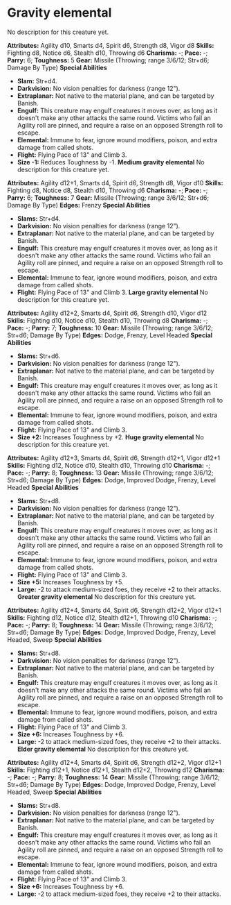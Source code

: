 # Gravity elemental

No description for this creature yet.

**Attributes:** Agility d10, Smarts d4, Spirit d6, Strength d8, Vigor
d8
**Skills:** Fighting d8, Notice d6, Stealth d10, Throwing d6
**Charisma:** -; **Pace:** -; **Parry:** 6; **Toughness:** 5
**Gear:** Missile (Throwing; range 3/6/12; Str+d6; Damage By Type)
**Special Abilities**

- **Slam:** Str+d4.
- **Darkvision:** No vision penalties for darkness (range 12").
- **Extraplanar:** Not native to the material plane, and can be targeted
by Banish.
- **Engulf:** This creature may engulf creatures it moves over, as long
as it doesn't make any other attacks the same round. Victims who fail
an Agility roll are pinned, and require a raise on an opposed Strength
roll to escape.
- **Elemental:** Immune to fear, ignore wound modifiers, poison, and
extra damage from called shots.
- **Flight:** Flying Pace of 13" and Climb 3.
- **Size -1:** Reduces Toughness by -1.
**Medium gravity elemental**
No description for this creature yet.

**Attributes:** Agility d12+1, Smarts d4, Spirit d6, Strength d8, Vigor
d10
**Skills:** Fighting d8, Notice d8, Stealth d10, Throwing d6
**Charisma:** -; **Pace:** -; **Parry:** 6; **Toughness:** 7
**Gear:** Missile (Throwing; range 3/6/12; Str+d6; Damage By Type)
**Edges:** Frenzy
**Special Abilities**

- **Slams:** Str+d4.
- **Darkvision:** No vision penalties for darkness (range 12").
- **Extraplanar:** Not native to the material plane, and can be targeted
by Banish.
- **Engulf:** This creature may engulf creatures it moves over, as long
as it doesn't make any other attacks the same round. Victims who fail
an Agility roll are pinned, and require a raise on an opposed Strength
roll to escape.
- **Elemental:** Immune to fear, ignore wound modifiers, poison, and
extra damage from called shots.
- **Flight:** Flying Pace of 13" and Climb 3.
**Large gravity elemental**
No description for this creature yet.

**Attributes:** Agility d12+2, Smarts d4, Spirit d6, Strength d10, Vigor
d12
**Skills:** Fighting d10, Notice d10, Stealth d10, Throwing d8
**Charisma:** -; **Pace:** -; **Parry:** 7; **Toughness:** 10
**Gear:** Missile (Throwing; range 3/6/12; Str+d6; Damage By Type)
**Edges:** Dodge, Frenzy, Level Headed
**Special Abilities**

- **Slams:** Str+d6.
- **Darkvision:** No vision penalties for darkness (range 12").
- **Extraplanar:** Not native to the material plane, and can be targeted
by Banish.
- **Engulf:** This creature may engulf creatures it moves over, as long
as it doesn't make any other attacks the same round. Victims who fail
an Agility roll are pinned, and require a raise on an opposed Strength
roll to escape.
- **Elemental:** Immune to fear, ignore wound modifiers, poison, and
extra damage from called shots.
- **Flight:** Flying Pace of 13" and Climb 3.
- **Size +2:** Increases Toughness by +2.
**Huge gravity elemental**
No description for this creature yet.

**Attributes:** Agility d12+3, Smarts d4, Spirit d6, Strength d12+1,
Vigor d12+1
**Skills:** Fighting d12, Notice d10, Stealth d10, Throwing d10
**Charisma:** -; **Pace:** -; **Parry:** 8; **Toughness:** 13
**Gear:** Missile (Throwing; range 3/6/12; Str+d6; Damage By Type)
**Edges:** Dodge, Improved Dodge, Frenzy, Level Headed
**Special Abilities**

- **Slams:** Str+d8.
- **Darkvision:** No vision penalties for darkness (range 12").
- **Extraplanar:** Not native to the material plane, and can be targeted
by Banish.
- **Engulf:** This creature may engulf creatures it moves over, as long
as it doesn't make any other attacks the same round. Victims who fail
an Agility roll are pinned, and require a raise on an opposed Strength
roll to escape.
- **Elemental:** Immune to fear, ignore wound modifiers, poison, and
extra damage from called shots.
- **Flight:** Flying Pace of 13" and Climb 3.
- **Size +5:** Increases Toughness by +5.
- **Large:** -2 to attack medium-sized foes, they receive +2 to their
attacks.
**Greater gravity elemental**
No description for this creature yet.

**Attributes:** Agility d12+4, Smarts d4, Spirit d6, Strength d12+2,
Vigor d12+1
**Skills:** Fighting d12, Notice d12, Stealth d12+1, Throwing d10
**Charisma:** -; **Pace:** -; **Parry:** 8; **Toughness:** 14
**Gear:** Missile (Throwing; range 3/6/12; Str+d6; Damage By Type)
**Edges:** Dodge, Improved Dodge, Frenzy, Level Headed, Sweep
**Special Abilities**

- **Slams:** Str+d8.
- **Darkvision:** No vision penalties for darkness (range 12").
- **Extraplanar:** Not native to the material plane, and can be targeted
by Banish.
- **Engulf:** This creature may engulf creatures it moves over, as long
as it doesn't make any other attacks the same round. Victims who fail
an Agility roll are pinned, and require a raise on an opposed Strength
roll to escape.
- **Elemental:** Immune to fear, ignore wound modifiers, poison, and
extra damage from called shots.
- **Flight:** Flying Pace of 13" and Climb 3.
- **Size +6:** Increases Toughness by +6.
- **Large:** -2 to attack medium-sized foes, they receive +2 to their
attacks.
**Elder gravity elemental**
No description for this creature yet.

**Attributes:** Agility d12+4, Smarts d4, Spirit d6, Strength d12+2,
Vigor d12+1
**Skills:** Fighting d12+1, Notice d12+1, Stealth d12+2, Throwing d12
**Charisma:** -; **Pace:** -; **Parry:** 8; **Toughness:** 14
**Gear:** Missile (Throwing; range 3/6/12; Str+d6; Damage By Type)
**Edges:** Dodge, Improved Dodge, Frenzy, Level Headed, Sweep
**Special Abilities**

- **Slams:** Str+d8.
- **Darkvision:** No vision penalties for darkness (range 12").
- **Extraplanar:** Not native to the material plane, and can be targeted
by Banish.
- **Engulf:** This creature may engulf creatures it moves over, as long
as it doesn't make any other attacks the same round. Victims who fail
an Agility roll are pinned, and require a raise on an opposed Strength
roll to escape.
- **Elemental:** Immune to fear, ignore wound modifiers, poison, and
extra damage from called shots.
- **Flight:** Flying Pace of 13" and Climb 3.
- **Size +6:** Increases Toughness by +6.
- **Large:** -2 to attack medium-sized foes, they receive +2 to their
attacks.
